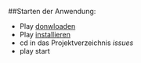 ##Starten der Anwendung:

- Play [donwloaden](http://www.playframework.org/download)
- Play  [installieren](http://www.playframework.org/documentation/2.0.4/Installing)
- cd in das Projektverzeichnis *issues*
- play start